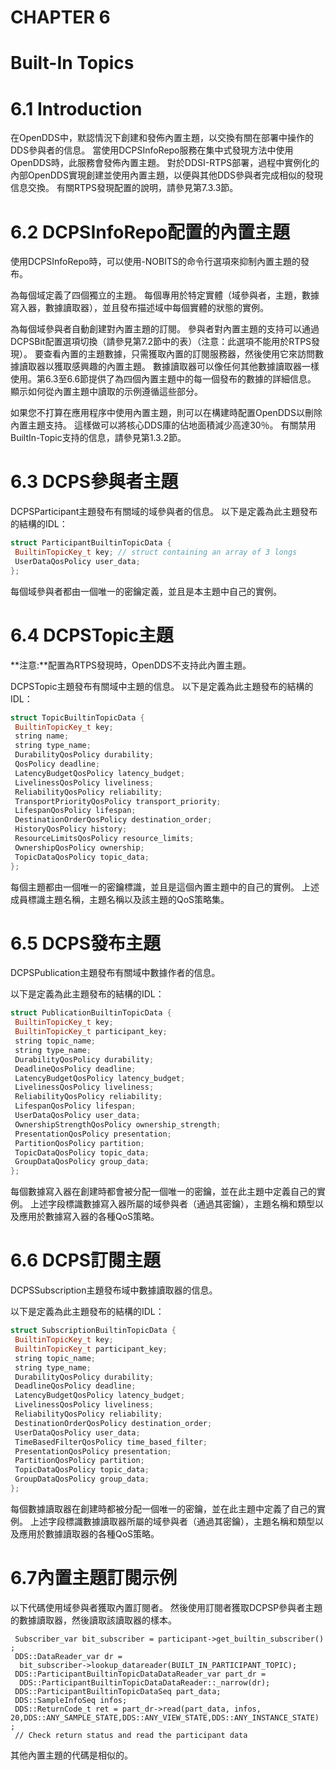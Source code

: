 # CHAPTER 6

# Built-In Topics

# 6.1 Introduction

在OpenDDS中，默認情況下創建和發佈內置主題，以交換有關在部署中操作的DDS參與者的信息。 當使用DCPSInfoRepo服務在集中式發現方法中使用OpenDDS時，此服務會發佈內置主題。 對於DDSI-RTPS部署，過程中實例化的內部OpenDDS實現創建並使用內置主題，以便與其他DDS參與者完成相似的發現信息交換。 有關RTPS發現配置的說明，請參見第7.3.3節。

# 6.2 DCPSInfoRepo配置的內置主題

使用DCPSInfoRepo時，可以使用-NOBITS的命令行選項來抑制內置主題的發布。

為每個域定義了四個獨立的主題。 每個專用於特定實體（域參與者，主題，數據寫入器，數據讀取器），並且發布描述域中每個實體的狀態的實例。

為每個域參與者自動創建對內置主題的訂閱。 參與者對內置主題的支持可以通過DCPSBit配置選項切換（請參見第7.2節中的表）（注意：此選項不能用於RTPS發現）。 要查看內置的主題數據，只需獲取內置的訂閱服務器，然後使用它來訪問數據讀取器以獲取感興趣的內置主題。 數據讀取器可以像任何其他數據讀取器一樣使用。第6.3至6.6節提供了為四個內置主題中的每一個發布的數據的詳細信息。 顯示如何從內置主題中讀取的示例遵循這些部分。

如果您不打算在應用程序中使用內置主題，則可以在構建時配置OpenDDS以刪除內置主題支持。 這樣做可以將核心DDS庫的佔地面積減少高達30％。 有關禁用BuiltIn-Topic支持的信息，請參見第1.3.2節。

# 6.3 DCPS參與者主題

DCPSParticipant主題發布有關域的域參與者的信息。 以下是定義為此主題發布的結構的IDL：

```cpp
struct ParticipantBuiltinTopicData {
 BuiltinTopicKey_t key; // struct containing an array of 3 longs
 UserDataQosPolicy user_data;
};
```

每個域參與者都由一個唯一的密鑰定義，並且是本主題中自己的實例。

# 6.4 DCPSTopic主題

**注意:**配置為RTPS發現時，OpenDDS不支持此內置主題。

DCPSTopic主題發布有關域中主題的信息。 以下是定義為此主題發布的結構的IDL：

```cpp
struct TopicBuiltinTopicData {
 BuiltinTopicKey_t key;
 string name;
 string type_name;
 DurabilityQosPolicy durability;
 QosPolicy deadline;
 LatencyBudgetQosPolicy latency_budget;
 LivelinessQosPolicy liveliness;
 ReliabilityQosPolicy reliability;
 TransportPriorityQosPolicy transport_priority;
 LifespanQosPolicy lifespan;
 DestinationOrderQosPolicy destination_order;
 HistoryQosPolicy history;
 ResourceLimitsQosPolicy resource_limits;
 OwnershipQosPolicy ownership;
 TopicDataQosPolicy topic_data;
};
```

每個主題都由一個唯一的密鑰標識，並且是這個內置主題中的自己的實例。 上述成員標識主題名稱，主題名稱以及該主題的QoS策略集。

# 6.5 DCPS發布主題

DCPSPublication主題發布有關域中數據作者的信息。

以下是定義為此主題發布的結構的IDL：

```cpp
struct PublicationBuiltinTopicData {
 BuiltinTopicKey_t key;
 BuiltinTopicKey_t participant_key;
 string topic_name;
 string type_name;
 DurabilityQosPolicy durability;
 DeadlineQosPolicy deadline;
 LatencyBudgetQosPolicy latency_budget;
 LivelinessQosPolicy liveliness;
 ReliabilityQosPolicy reliability;
 LifespanQosPolicy lifespan;
 UserDataQosPolicy user_data;
 OwnershipStrengthQosPolicy ownership_strength;
 PresentationQosPolicy presentation;
 PartitionQosPolicy partition;
 TopicDataQosPolicy topic_data;
 GroupDataQosPolicy group_data;
};
```

每個數據寫入器在創建時都會被分配一個唯一的密鑰，並在此主題中定義自己的實例。 上述字段標識數據寫入器所屬的域參與者（通過其密鑰），主題名稱和類型以及應用於數據寫入器的各種QoS策略。

# 6.6 DCPS訂閱主題

DCPSSubscription主題發布域中數據讀取器的信息。

以下是定義為此主題發布的結構的IDL：

```cpp
struct SubscriptionBuiltinTopicData {
 BuiltinTopicKey_t key;
 BuiltinTopicKey_t participant_key;
 string topic_name;
 string type_name;
 DurabilityQosPolicy durability;
 DeadlineQosPolicy deadline;
 LatencyBudgetQosPolicy latency_budget;
 LivelinessQosPolicy liveliness;
 ReliabilityQosPolicy reliability;
 DestinationOrderQosPolicy destination_order;
 UserDataQosPolicy user_data;
 TimeBasedFilterQosPolicy time_based_filter;
 PresentationQosPolicy presentation;
 PartitionQosPolicy partition;
 TopicDataQosPolicy topic_data;
 GroupDataQosPolicy group_data;
};
```

每個數據讀取器在創建時都被分配一個唯一的密鑰，並在此主題中定義了自己的實例。 上述字段標識數據讀取器所屬的域參與者（通過其密鑰），主題名稱和類型以及應用於數據讀取器的各種QoS策略。

# 6.7內置主題訂閱示例

以下代碼使用域參與者獲取內置訂閱者。 然後使用訂閱者獲取DCPSP參與者主題的數據讀取器，然後讀取該讀取器的樣本。

```
 Subscriber_var bit_subscriber = participant->get_builtin_subscriber() ;
 DDS::DataReader_var dr =
  bit_subscriber->lookup_datareader(BUILT_IN_PARTICIPANT_TOPIC);
 DDS::ParticipantBuiltinTopicDataDataReader_var part_dr =
  DDS::ParticipantBuiltinTopicDataDataReader::_narrow(dr);
 DDS::ParticipantBuiltinTopicDataSeq part_data;
 DDS::SampleInfoSeq infos;
 DDS::ReturnCode_t ret = part_dr->read(part_data, infos, 20,DDS::ANY_SAMPLE_STATE,DDS::ANY_VIEW_STATE,DDS::ANY_INSTANCE_STATE) ;
 // Check return status and read the participant data
```

其他內置主題的代碼是相似的。



